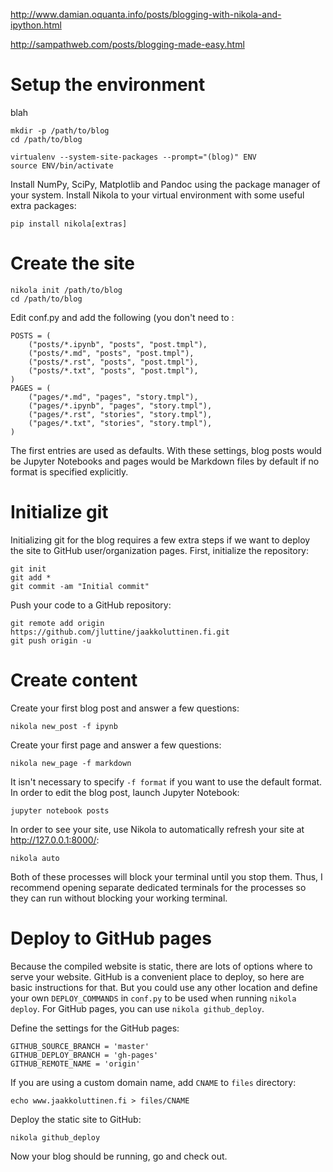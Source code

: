 <!-- 
.. title: Blog with Jupyter Notebook and Nikola
.. slug: blog-with-jupyter-notebook-and-nikola
.. date: 2015-11-04 19:05:01 UTC+02:00
.. tags: 
.. category: 
.. link: 
.. description: 
.. type: text
-->


http://www.damian.oquanta.info/posts/blogging-with-nikola-and-ipython.html

http://sampathweb.com/posts/blogging-made-easy.html


# Setup the environment

blah

    mkdir -p /path/to/blog
    cd /path/to/blog

    virtualenv --system-site-packages --prompt="(blog)" ENV
    source ENV/bin/activate
    
Install NumPy, SciPy, Matplotlib and Pandoc using the package manager of your
system. Install Nikola to your virtual environment with some useful extra
packages:

    pip install nikola[extras]


# Create the site

    nikola init /path/to/blog
    cd /path/to/blog

Edit conf.py and add the following (you don't need to :

    POSTS = (
        ("posts/*.ipynb", "posts", "post.tmpl"),
        ("posts/*.md", "posts", "post.tmpl"),
        ("posts/*.rst", "posts", "post.tmpl"),
        ("posts/*.txt", "posts", "post.tmpl"),
    )
    PAGES = (
        ("pages/*.md", "pages", "story.tmpl"),
        ("pages/*.ipynb", "pages", "story.tmpl"),
        ("pages/*.rst", "stories", "story.tmpl"),
        ("pages/*.txt", "stories", "story.tmpl"),
    )

The first entries are used as defaults. With these settings, blog posts would be
Jupyter Notebooks and pages would be Markdown files by default if no format is
specified explicitly.


# Initialize git

Initializing git for the blog requires a few extra steps if we want to deploy
the site to GitHub user/organization pages. First, initialize the repository:

    git init
    git add *
    git commit -am "Initial commit"
    
Push your code to a GitHub repository:

    git remote add origin https://github.com/jluttine/jaakkoluttinen.fi.git
    git push origin -u


# Create content

Create your first blog post and answer a few questions:

    nikola new_post -f ipynb

Create your first page and answer a few questions:

    nikola new_page -f markdown
    
It isn't necessary to specify `-f format` if you want to use the default
format. In order to edit the blog post, launch Jupyter Notebook:

    jupyter notebook posts

In order to see your site, use Nikola to automatically refresh your site at
http://127.0.0.1:8000/:

    nikola auto

Both of these processes will block your terminal until you stop them. Thus, I
recommend opening separate dedicated terminals for the processes so they can run
without blocking your working terminal.


# Deploy to GitHub pages

Because the compiled website is static, there are lots of options where to serve
your website. GitHub is a convenient place to deploy, so here are basic
instructions for that. But you could use any other location and define your own
`DEPLOY_COMMANDS` in `conf.py` to be used when running `nikola deploy`. For
GitHub pages, you can use `nikola github_deploy`.

Define the settings for the GitHub pages:

    GITHUB_SOURCE_BRANCH = 'master'
    GITHUB_DEPLOY_BRANCH = 'gh-pages'
    GITHUB_REMOTE_NAME = 'origin'

If you are using a custom domain name, add `CNAME` to `files` directory:

    echo www.jaakkoluttinen.fi > files/CNAME

Deploy the static site to GitHub:

    nikola github_deploy

Now your blog should be running, go and check out.
